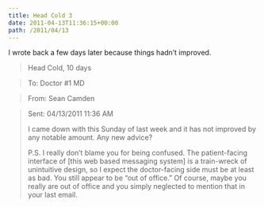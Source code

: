 ```yaml
---
title: Head Cold 3
date: 2011-04-13T11:36:15+00:00
path: /2011/04/13
---
```

I wrote back a few days later because things hadn&#8217;t improved.

> Head Cold, 10 days
  
> To: Doctor #1 MD
  
> From: Sean Camden
  
> Sent: 04/13/2011 11:36 AM
> 
> I came down with this Sunday of last week and it has not improved by any notable amount. Any new advice?
> 
> P.S. I really don&#8217;t blame you for being confused. The patient-facing interface of [this web based messaging system] is a train-wreck of unintuitive design, so I expect the doctor-facing side must be at least as bad. You still appear to be &#8220;out of office.&#8221; Of course, maybe you really are out of office and you simply neglected to mention that in your last email.
